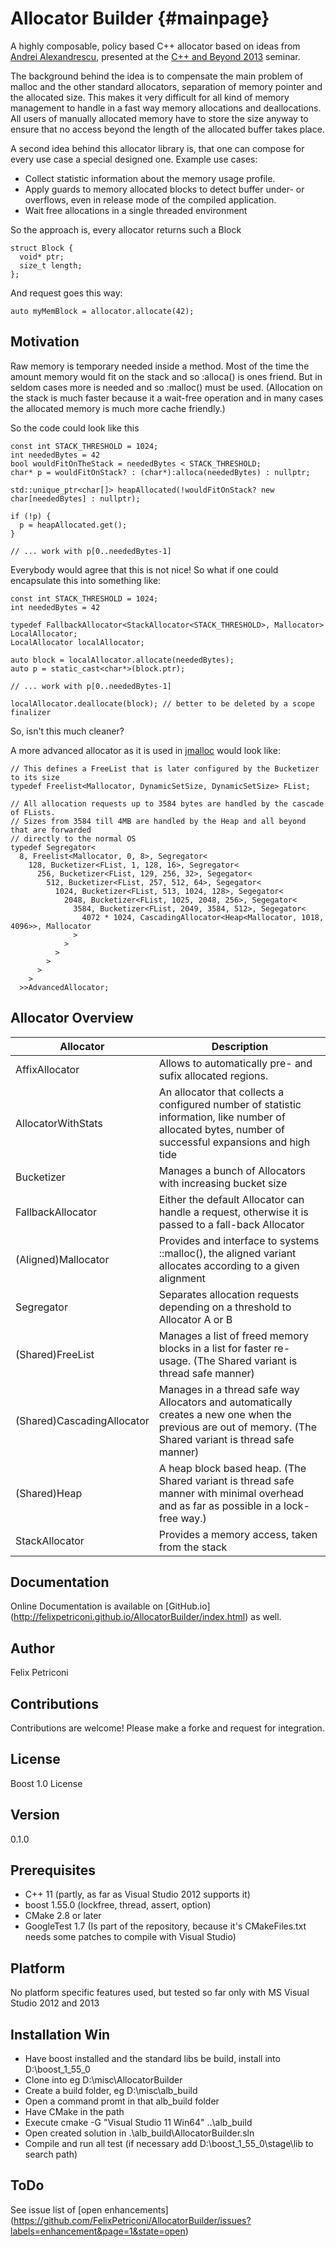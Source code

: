 Allocator Builder {#mainpage}
=================

A highly composable, policy based C++ allocator based on ideas from [Andrei Alexandrescu](http://erdani.com/), presented at the [C++ and Beyond 2013](http://cppandbeyond.com/) seminar.

The background behind the idea is to compensate the main problem of malloc and the other standard allocators, separation of memory pointer and the allocated size. This makes it very difficult for all kind of memory management to handle in a fast way memory allocations and deallocations. 
All users of manually allocated memory have to store the size anyway to ensure that no access beyond the length of the allocated buffer takes place.

A second idea behind this allocator library is, that one can compose for every use case a special designed one. 
Example use cases:
  * Collect statistic information about the memory usage profile.
  * Apply guards to memory allocated blocks to detect buffer under- or overflows, even in release mode of the compiled application.
  * Wait free allocations in a single threaded environment

So the approach is, every allocator returns such a Block
~~~
struct Block {
  void* ptr;
  size_t length;
};
~~~

And request goes this way:
~~~
auto myMemBlock = allocator.allocate(42);
~~~

Motivation
----------
Raw memory is temporary needed inside a method. Most of the time the amount memory would fit on the stack and so :alloca() is ones friend. But in seldom cases more is needed and so :malloc() must be used. (Allocation on the stack is much faster because it a wait-free operation and in many cases the allocated memory is much more cache friendly.)

So the code could look like this
~~~ 
const int STACK_THRESHOLD = 1024;
int neededBytes = 42
bool wouldFitOnTheStack = neededBytes < STACK_THRESHOLD;
char* p = wouldFitOnStack? : (char*):alloca(neededBytes) : nullptr;

std::unique_ptr<char[]> heapAllocated(!wouldFitOnStack? new char[neededBytes] : nullptr);

if (!p) {
  p = heapAllocated.get();
}

// ... work with p[0..neededBytes-1]
~~~

Everybody would agree that this is not nice! So what if one could encapsulate this into something like:
~~~
const int STACK_THRESHOLD = 1024;
int neededBytes = 42

typedef FallbackAllocator<StackAllocator<STACK_THRESHOLD>, Mallocator> LocalAllocator; 
LocalAllocator localAllocator;

auto block = localAllocator.allocate(neededBytes);
auto p = static_cast<char*>(block.ptr);

// ... work with p[0..neededBytes-1]

localAllocator.deallocate(block); // better to be deleted by a scope finalizer
~~~  
So, isn't this much cleaner? 


A more advanced allocator as it is used in [jmalloc](http://www.canonware.com/jemalloc/) would look like:
~~~
// This defines a FreeList that is later configured by the Bucketizer to its size
typedef Freelist<Mallocator, DynamicSetSize, DynamicSetSize> FList;

// All allocation requests up to 3584 bytes are handled by the cascade of FLists.
// Sizes from 3584 till 4MB are handled by the Heap and all beyond that are forwarded
// directly to the normal OS
typedef Segregator<
  8, Freelist<Mallocator, 0, 8>, Segregator<
    128, Bucketizer<FList, 1, 128, 16>, Segregator<
      256, Bucketizer<FList, 129, 256, 32>, Segegator<
        512, Bucketizer<FList, 257, 512, 64>, Segegator<
          1024, Bucketizer<FList, 513, 1024, 128>, Segegator<
            2048, Bucketizer<FList, 1025, 2048, 256>, Segegator<
              3584, Bucketizer<FList, 2049, 3584, 512>, Segegator<
                4072 * 1024, CascadingAllocator<Heap<Mallocator, 1018, 4096>>, Mallocator
              >
            >
          >
        >
      >
    >
  >>AdvancedAllocator;
~~~
 
  
Allocator Overview
------------------

|Allocator                 |Description                                                                 |
---------------------------|----------------------------------------------------------------------------
| AffixAllocator           | Allows to automatically pre- and sufix allocated regions. |
| AllocatorWithStats       | An allocator that collects a configured number of statistic information, like number of allocated bytes, number of successful expansions and high tide |
| Bucketizer               | Manages a bunch of Allocators with increasing bucket size |
| FallbackAllocator        | Either the default Allocator can handle a request, otherwise it is passed to a fall-back Allocator |
| (Aligned)Mallocator      | Provides and interface to systems ::malloc(), the aligned variant allocates according to a given alignment  |
| Segregator               | Separates allocation requests depending on a threshold to Allocator A or B |
| (Shared)FreeList         | Manages a list of freed memory blocks in a list for faster re-usage. (The Shared variant is thread safe manner) |
| (Shared)CascadingAllocator | Manages in a thread safe way Allocators and automatically creates a new one when the previous are out of memory. (The Shared variant is thread safe manner) |
| (Shared)Heap             | A heap block based heap. (The Shared variant is thread safe manner with minimal overhead and as far as possible in a lock-free way.) |
| StackAllocator           | Provides a memory access, taken from the stack |

Documentation
-------------
  Online Documentation is available on [GitHub.io] (http://felixpetriconi.github.io/AllocatorBuilder/index.html) as well.

Author 
------
  Felix Petriconi
  

Contributions
-------------

Contributions are welcome! Please make a forke and request for integration.

  
License
-------
  Boost 1.0 License


Version
-------
  0.1.0

Prerequisites
-------------
  * C++ 11 (partly, as far as Visual Studio 2012 supports it)
  * boost 1.55.0 (lockfree, thread, assert, option)
  * CMake 2.8 or later
  * GoogleTest 1.7 (Is part of the repository, because it's CMakeFiles.txt needs some patches to compile with Visual Studio)


Platform
--------
  No platform specific features used, but tested so far only with MS Visual Studio 2012 and 2013

Installation Win
----------------
  * Have boost installed and the standard libs be build, install into D:\boost_1_55_0
  * Clone into eg D:\misc\AllocatorBuilder
  * Create a build folder, eg D:\misc\alb_build
  * Open a command promt in that alb_build folder
  * Have CMake in the path
  * Execute cmake -G "Visual Studio 11 Win64" ..\alb_build
  * Open created solution in .\alb_build\AllocatorBuilder.sln
  * Compile and run all test (if necessary add D:\boost_1_55_0\stage\lib to search path)
  
ToDo
----
  See issue list of [open enhancements] (https://github.com/FelixPetriconi/AllocatorBuilder/issues?labels=enhancement&page=1&state=open)


